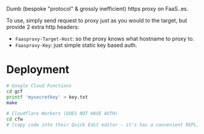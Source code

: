 Dumb (bespoke "protocol" & grossly inefficient) https proxy on FaaS..es.

To use, simply send request to proxy just as you would to the target, but
provide 2 extra http headers:

- `Faasproxy-Target-Host`: so the proxy knows what hostname to proxy to.
- `Faasproxy-Key`: just simple static key based auth.

# Deployment

```sh
# Google Cloud Functions
cd gcf
printf 'mysecretkey' > key.txt
make

# Cloudflare Workers (DOES NOT HAVE AUTH)
cd cfw
# [copy code into their Quick Edit editor - it's has a convenient REPL]
```
